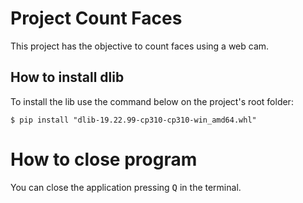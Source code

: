 # Project Count Faces

This project has the objective to count faces using a web cam.

## How to install dlib

To install the lib use the command below on the project's root folder:

```
$ pip install "dlib-19.22.99-cp310-cp310-win_amd64.whl"
```

# How to close program

You can close the application pressing <kbd>Q</kbd> in the terminal.

